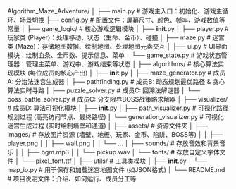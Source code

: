  Algorithm_Maze_Adventure/
│
├── main.py                 # 游戏主入口：初始化、游戏主循环、场景切换
├── config.py               # 配置文件：屏幕尺寸、颜色、帧率、游戏数值等常量
│
├── game_logic/             # 核心游戏逻辑模块
│   ├── __init__.py
│   ├── player.py             # 玩家类 (Player)：处理移动、状态（生命、金币）、碰撞
│   ├── maze.py               # 迷宫类 (Maze)：存储地图数据、绘制地图、处理地图元素交互
│   ├── ui.py                 # UI界面模块：绘制血条、金币数、提示信息、菜单
│   └── game_state.py         # 游戏状态管理器：管理主菜单、游戏中、游戏结束等状态
│
├── algorithms/             # 核心算法实现模块 (每位成员的核心产出)
│   ├── __init__.py
│   ├── maze_generator.py     # 成员A: 分治法迷宫生成器
│   ├── pathfinding.py        # 成员B: 动态规划最优路径 & 贪心算法实时寻路
│   ├── puzzle_solver.py      # 成员C: 回溯法解谜器
│   └── boss_battle_solver.py # 成员C: 分支限界BOSS战策略求解器
│
├── visualizer/             # 成员D: 算法可视化模块
│   ├── __init__.py
│   ├── path_visualizer.py    # 可视化路径规划过程 (高亮访问节点、最终路径)
│   └── generation_visualizer.py # 可视化迷宫生成过程 (实时绘制墙壁和通道)
│
├── assets/                 # 资源文件夹
│   ├── images/               # 存放图片资源 (墙壁、地板、玩家、金币、陷阱、BOSS等)
│   │   ├── player.png
│   │   ├── wall.png
│   │   └── ...
│   ├── sounds/               # 存放音效和背景音乐
│   │   ├── bgm.mp3
│   │   └── pickup.wav
│   └── fonts/                # 存放自定义字体文件
│       └── pixel_font.ttf
│
├── utils/                  # 工具类模块
│   ├── __init__.py
│   └── map_io.py             # 用于保存和加载迷宫地图文件 (如JSON格式)
│
└── README.md               # 项目说明文件：介绍、如何运行、成员分工等